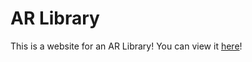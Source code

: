 # AR Library
This is a website for an AR Library! You can view it [here](ARkit_Quick_Look_Web.html)!
